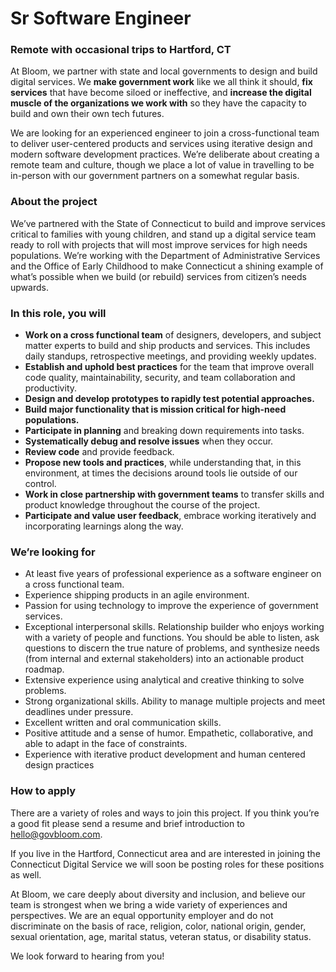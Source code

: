 # Sr Software Engineer
### Remote with occasional trips to Hartford, CT

At Bloom, we partner with state and local governments to design and build digital services. We **make government work** like we all think it should, **fix services**  that have become siloed or ineffective, and **increase the digital muscle of the organizations we work with** so they have the capacity to build and own their own tech futures.   

We are looking for an experienced engineer to join a cross-functional team to deliver user-centered products and services using iterative design and modern software development practices. We’re deliberate about creating a remote team and culture, though we place a lot of value in travelling to be in-person with our government partners on a somewhat regular basis. 

### About the project
We’ve partnered with the State of Connecticut to build and improve services critical to families with young children, and stand up a digital service team ready to roll with projects that will most improve services for high needs populations. We’re working with the Department of Administrative Services and the Office of Early Childhood to make Connecticut a shining example of what’s possible when we build (or rebuild) services from citizen’s needs upwards. 

### In this role, you will 
- **Work on a cross functional team** of designers, developers, and subject matter experts to build and ship products and services. This includes daily standups, retrospective meetings, and providing weekly updates.
- **Establish and uphold best practices** for the team that improve overall code quality, maintainability, security, and team collaboration and productivity.
- **Design and develop prototypes to rapidly test potential approaches.**
- **Build major functionality that is mission critical for high-need populations.**
- **Participate in planning** and breaking down requirements into tasks.
- **Systematically debug and resolve issues** when they occur.
- **Review code** and provide feedback.
- **Propose new tools and practices**, while understanding that, in this environment, at times the decisions around tools lie outside of our control.
- **Work in close partnership with government teams** to transfer skills and product knowledge throughout the course of the project.
- **Participate and value user feedback**, embrace working iteratively and incorporating learnings along the way.

### We’re looking for
- At least five years of professional experience as a software engineer on a cross functional team.
- Experience shipping products in an agile environment.
- Passion for using technology to improve the experience of government services.
- Exceptional interpersonal skills. Relationship builder who enjoys working with a variety of people and functions. You should be able to listen, ask questions to discern the true nature of problems, and synthesize needs (from internal and external stakeholders) into an actionable product roadmap.
- Extensive experience using analytical and creative thinking to solve problems.
- Strong organizational skills. Ability to manage multiple projects and meet deadlines under pressure. 
- Excellent written and oral communication skills. 
- Positive attitude and a sense of humor. Empathetic, collaborative, and able to adapt in the face of constraints.
- Experience with iterative product development and human centered design practices

### How to apply
There are a variety of roles and ways to join this project. If you think you’re a good fit please send a resume and brief introduction to hello@govbloom.com. 

If you live in the Hartford, Connecticut area and are interested in joining the Connecticut Digital Service we will soon be posting roles for these positions as well.

At Bloom, we care deeply about diversity and inclusion, and believe our team is strongest when we bring  a wide variety of experiences and perspectives. We are an equal opportunity employer and do not discriminate on the basis of race, religion, color, national origin, gender, sexual orientation, age, marital status, veteran status, or disability status.

We look forward to hearing from you! 
